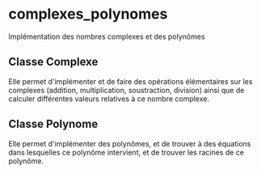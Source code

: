 # complexes_polynomes
Implémentation des nombres complexes et des polynômes 

## Classe Complexe
Elle permet d'implémenter et de faire des opérations élémentaires sur les complexes (addition, multiplication, soustraction, division) ainsi que de calculer différentes valeurs relatives à ce nombre complexe.

## Classe Polynome
Elle permet d'implémenter des polynômes, et de trouver à des équations dans lesquelles ce polynôme intervient, et de trouver les racines de ce polynôme.
